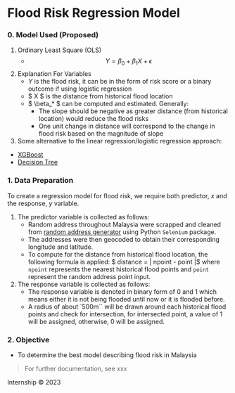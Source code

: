 # Flood Risk Regression Model

### 0. Model Used (Proposed)
1. Ordinary Least Square (OLS)
    - $$ Y = \beta_0 + \beta_1X + \epsilon $$
2. Explanation For Variables
    - $Y$ is the flood risk, it can be in the form of risk score or a binary outcome if using logistic regression
    - $ X $ is the distance from historical flood location
    - $ \beta_* $ can be computed and estimated. Generally:
        - The slope should be negative as greater distance (from historical location) would reduce the flood risks
        - One unit change in distance will correspond to the change in flood risk based on the magnitude of slope
3. Some alternative to the linear regression/logistic regression approach:
- [XGBoost](https://xgboost.readthedocs.io/en/stable/)
- [Decision Tree](https://scikit-learn.org/stable/modules/tree.html)


### 1. Data Preparation
To create a regression model for flood risk, we require both predictor, $x$ and the response, $y$ variable. 
1. The predictor variable is collected as follows:
    - Random address throughout Malaysia were scrapped and cleaned from [random address generator](https://www.bestrandoms.com/random-address-in-my) using Python `Selenium` package.
    - The addresses were then geocoded to obtain their corresponding longitude and latitude.
    - To compute for the distance from historical flood location, the following formula is applied: $ distance = | npoint - point |$ where `npoint` represents the nearest historical flood points and `point` represent the random address point input.
2. The response variable is collected as follows:
    - The response variable is denoted in binary form of 0 and 1 which means either it is not being flooded until now or it is flooded before. 
    - A radius of about `500m`` will be drawn around each historical flood points and check for intersection, for intersected point, a value of 1 will be assigned, otherwise, 0 will be assigned. 

### 2. Objective
- To determine the best model describing flood risk in Malaysia

> For further documentation, see xxx

Internship © 2023
